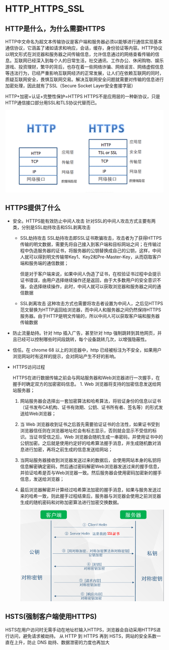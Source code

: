 # HTTP\_HTTPS\_SSL

## HTTP是什么，为什么需要HTTPS

HTTP中文命名为超文本传输协议是客户端和服务器必须以能够进行通信实现基本通信协议，它涵盖了诸如请求和响应，会话，缓存，身份验证等内容。HTTP协议以明文形式在浏览器和服务器之间传输信息，允许信息通过的网络查看传输的信息。互联网已经深入到每个人的日常生活，社交通讯、工作办公、休闲购物、娱乐游戏、投资理财，繁华的背后，也存在着一些网络诈骗、网络谣言、网络虚假信息等违法行为，已经严重影响互联网经济的正常发展，让人们在依赖互联网的同时，质疑互联网安全，畏惧互联网交易。解决互联网安全问题就需要对传输的信息进行加密处理，因此就有了SSL（Secure Socket Layer安全套接字层）

HTTP+加密+认证+完整性保护=HTTPS HTTPS不是应用层的一种新协议，只是HTTP通信接口部分用SSL和TLS协议代替而已。

![image](../../../.gitbook/assets/https.jpg)

## HTTPS提供了什么

* 安全。HTTPS能有效防止中间人攻击 针对SSL的中间人攻击方式主要有两类，分别是SSL劫持攻击和SSL剥离攻击
  * SSL劫持攻击 SSL劫持攻击即SSL证书欺骗攻击，攻击者为了获得HTTPS传输的明文数据，需要先将自己接入到客户端和目标网站之间；在传输过程中伪造服务器的证书，将服务器的公钥替换成自己的公钥，这样，中间人就可以得到明文传输带Key1、Key2和Pre-Master-Key，从而窃取客户端和服务端的通信数据；

    但是对于客户端来说，如果中间人伪造了证书，在校验证书过程中会提示证书错误，由用户选择继续操作还是返回，由于大多数用户的安全意识不强，会选择继续操作，此时，中间人就可以获取浏览器和服务器之间的通信数据

  * SSL剥离攻击 这种攻击方式也需要将攻击者设置为中间人，之后见HTTPS范文替换为HTTP返回给浏览器，而中间人和服务器之间仍然保持HTTPS服务器。由于HTTP是明文传输的，所以中间人可以获取客户端和服务器传输数据
* 防止流量劫持。针对 http 插入广告，甚至针对 http 强制跳转到其他网页，并且已经可以控制哪些时间段跳转，每个设备跳转几次，以增强隐蔽性。
* 信任。在 chrome 68 以上的浏览器中，http 已经被标注为不安全，如果用户浏览网站时有这样的提示，会对网站产生不好的影响。
* HTTPS访问过程

  HTTPS在进行数据传输之前会与网站服务器和Web浏览器进行一次握手，在握手时确定双方的加密密码信息。 1. Web 浏览器将支持的加密信息发送给网站服务器；

  1. 网站服务器会选择出一套加密算法和哈希算法，将验证身份的信息以证书（证书发布CA机构、证书有效期、公钥、证书所有者、签名等）的形式发送给Web浏览器；
  2. 当 Web 浏览器收到证书之后首先需要验证证书的合法性，如果证书受到浏览器信任则在浏览器地址栏会有标志显示，否则就会显示不受信的标识。当证书受信之后，Web 浏览器会随机生成一串密码，并使用证书中的公钥加密。之后就是使用约定好的哈希算法握手消息，并生成随机数对消息进行加密，再将之前生成的信息发送给网站；
  3. 当网站服务器接收到浏览器发送过来的数据后，会使用网站本身的私钥将信息解密确定密码，然后通过密码解密Web浏览器发送过来的握手信息，并验证哈希是否与Web浏览器一致。然后服务器会使用密码加密新的握手信息，发送给浏览器；
  4. 最后浏览器解密并计算经过哈希算法加密的握手消息，如果与服务发送过来的哈希一致，则此握手过程结束后，服务器与浏览器会使用之前浏览器生成的随机密码和对称加密算法进行加密交换数据。

     ![image](../../../.gitbook/assets/https_request_process.png)

## HSTS\(强制客户端使用HTTPS\)

HSTS在用户访问时无需手动在地址栏输入HTTPS，浏览器会自动采用HTTPS进行访问，避免请求被劫持。 从 HTTP 到 HTTPS 再到 HSTS，网站的安全系数一直在上升，防止 DNS 劫持、数据泄密的力度也再加大

